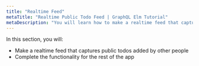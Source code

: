 ```yaml
---
title: "Realtime Feed"
metaTitle: "Realtime Public Todo Feed | GraphQL Elm Tutorial"
metaDescription: "You will learn how to make a realtime feed that captures public todos added by other people."
---
```


In this section, you will:

- Make a realtime feed that captures public todos added by other people
- Complete the functionality for the rest of the app
